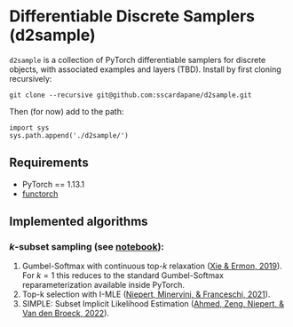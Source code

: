 # Differentiable Discrete Samplers (d2sample)

`d2sample` is a collection of PyTorch differentiable samplers for discrete objects, with associated examples and layers (TBD). Install by first cloning recursively:

```
git clone --recursive git@github.com:sscardapane/d2sample.git
```

Then (for now) add to the path:

```
import sys
sys.path.append('./d2sample/')
```

## Requirements

* PyTorch == 1.13.1
* [functorch](https://pytorch.org/functorch/stable/)

## Implemented algorithms

### **$k$-subset sampling** (see [notebook](notebooks/1_SubsetSampling.ipynb)):

1. Gumbel-Softmax with continuous top-$k$ relaxation ([Xie \& Ermon, 2019](https://arxiv.org/abs/1901.10517)). For $k=1$ this reduces to the standard Gumbel-Softmax reparameterization available inside PyTorch.
2. Top-k selection with I-MLE ([Niepert, Minervini, \& Franceschi, 2021](https://arxiv.org/abs/2106.01798)).
3. SIMPLE: Subset Implicit Likelihood Estimation ([Ahmed, Zeng, Niepert, \& Van den Broeck, 2022](https://arxiv.org/abs/2210.01941)).
